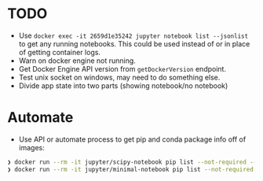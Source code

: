 # TODO

- Use `docker exec -it 2659d1e35242 jupyter notebook list --jsonlist` to get any running notebooks. This could be used instead of or in place of getting container logs.
- Warn on docker engine not running.
- Get Docker Engine API version from `getDockerVersion` endpoint.
- Test unix socket on windows, may need to do something else.
- Divide app state into two parts (showing notebook/no notebook)

# Automate

- Use API or automate process to get pip and conda package info off of images:

```bash session
❯ docker run --rm -it jupyter/scipy-notebook pip list --not-required --format=json > ./src/data/images/scipy-notebook.json
❯ docker run --rm -it jupyter/minimal-notebook pip list --not-required --format=json > ./src/data/images/minimal-notebook.json
```